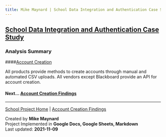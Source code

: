 ```yaml
---
title: Mike Maynard | School Data Integration and Authentication Case Study - Summary
---
```

## [School Data Integration and Authentication Case Study](./)

### Analysis Summary

####[Account Creation](account_findings.html)

All products provide methods to create accounts through manual and automated CSV uploads. All vendors except Blackboard provide an API for account creation.








#### Next... [Account Creation Findings](account_findings.html)



---
[School Project Home](./) | [Account Creation Findings](account_findings.html)

Created by **Mike Maynard**<BR>
Project Implemented in **Google Docs, Google Sheets, Markdown**<BR>
Last updated:  **2021-11-09**
